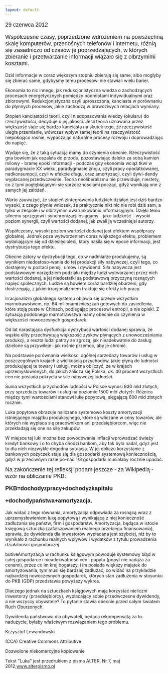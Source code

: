 ```yaml
---
layout: default
---
```

<!--117-->
<p style="margin: 0px 0px 18px; font-size: 18px; font-family: Helvetica;">29 czerwca 2012</p>
<p style="margin: 0px 0px 18px; font-size: 18px; font-family: Helvetica;">Współczesne czasy, poprzedzone wdrożeniem na powszechną skalę komputerów, przenośnych telefonów i internetu, różnią się zasadniczo od czasów je poprzedzających, w których zbieranie i przetwarzanie informacji wiązało się z olbrzymimi kosztami.</p>
<p>Dziś informacje w coraz większym stopniu zbierają się same, albo mogłyby się zbierać same, gdybyśmy temu procesowi nie stawiali wielu barier.<br></p>
<p>Ekonomia to nic innego, jak redukcjonistyczna wiedza o zachodzących procesach energetycznych pomiędzy podmiotami indywidualnymi oraz zbiorowymi. Redukcjonistyczna czyli uproszczona, kanciasta w porównaniu do płynnych procesów, jakie zachodzą w prawdziwych relacjach wymiany.<br></p>
<p>Stopień kanciastości teorii, czyli niedopasowania wiedzy (okularu) do rzeczywistości, decyduje o jej jakości. Jeśli teoria uznawana przez większość staje się bardzo kanciasta na skutek tego, że rzeczywistość uległa przemianie, wówczas wpływ samej teorii na rzeczywistość niepokojąco rośnie, wypaczając naturalne procesy rozwoju i doprowadzając do napięć.<br></p>
<p>Wydaje się, że z taką sytuacją mamy do czynienia obecnie. Rzeczywistość gna bowiem jak oszalała do przodu, pozostawiając daleko za sobą kamień milowy - bramę epoki informacji - podczas gdy ekonomia wciąż tkwi w paradygmacie XX wieku, paradygmacie znoju, czyli pracy opodatkowanej, nadkonsumpcji, czyli w efekcie długu, oraz amortyzacji, czyli dywi-dendy wypłacanej przedwcześnie. Teoria neoliberalizmu nie przewiduje, niestety, co z tymi pogłębiającymi się sprzecznościami począć, gdyż wynikają one z samych jej założeń.<br></p>
<p>Warto zauważyć, że stopień zintegrowania ludzkich działań jest dziś bardzo wysoki, z czego płynie wniosek, że praktycznie nikt nic nie robi dziś sam, a tylko w zespole i w olbrzymim uwarunkowaniu informacyjnym. Dzięki temu silnemu sprzęgowi i synchronizacji osiągamy - jako ludzkość - wysoki poziom synergii, czyli wartości dodanej, jak zwali ją wcześniejsi autorzy.<br></p>
<p>Współczesny, wysoki poziom wartości dodanej jest efektem współpracy globalnej. Jednak poza wytworzeniem coraz większego efektu, problemem wyłaniającym się od dziesięcioleci, który nasila się w epoce informacji, jest dystrybucja tego efektu.<br></p>
<p>Obecne zatory w dystrybucji tego, co w nadmiarze produkujemy, są wynikiem niedostoso-wania do tej produkcji siły nabywczej, czyli tego, co dostajemy w postaci pensji, umów i dywidend. Siła nabywcza jest podstawowym narzędziem podziału między ludzi wytwarzanej przez nich wartości dodanej, a jej niedostatki są podstawową przyczyną rosnących napięć społecznych. Ludzie są bowiem coraz bardziej oburzeni, gdy dostrzegają, z jakim irracjonalizmem traktuje się efekty ich pracy.<br></p>
<p>Irracjonalizm globalnego systemu objawia się przede wszystkim marnotrawstwem, np. 64 milionami mieszkań gotowych do zasiedlenia, które stoją puste w Chinach, podlegając procesowi entropii, a nie opieki. Z sytuacją podobnego marnotrawstwa mamy obecnie do czynienia w większości nowoczesnych gospodarek.<br></p>
<p>Od lat narastająca dysfunkcja dystrybucji wartości dodanej sprawia, że wąskie elity przechwytują większość zysków płynących z unowocześniania produkcji, a reszta ludzi patrzy ze zgrozą, jak nieadekwatnie do zasług dzielone są przywileje i jak rośnie przemoc, aby je chronić.<br></p>
<p>Na podstawie porównania wielkości ogólnej sprzedaży towarów i usług w poszczególnych krajach z wielkością przychodów, jakie płyną do ludności produkującej te towary i usługi, można obliczyć, że w krajach uprzemysłowionych, do jakich zalicza się Polska, ok. 40 procent wszystkich cen nie posiada pokrycia w sile nabywczej ludności.<br></p>
<p>Suma wszystkich przychodów ludności w Polsce wynosi 930 mld złotych, przy sprzedaży towarów i usług na poziomie 1500 mld złotych. Różnica między tymi wartościami stanowi lukę popytową, sięgającą 600 mld złotych rocznie.<br></p>
<p>Luka popytowa obrazuje naliczane systemowo koszty amortyzacji istniejącego majątku produkcyjnego, które są wliczane w ceny towarów, ale których nie wypłaca się pracownikom ani przedsiębiorcom, więc nie przekładają się one na siłę zakupów.<br></p>
<p>W miejsce tej luki można bez powodowania inflacji wprowadzać świeży kredyt bankowy i o to chyba chodzi bankom, aby tak było nadal, gdyż jest to dla nich niezwykle dogodna sytuacja. W jej obliczu korzystanie z bankowych pożyczek staje się dla gospodarki systemową koniecznością, gdyż w przeciwnym razie po-nad 1/3 gospodarki musiałaby rocznie upadać.<br></p>
<p style="margin: 0px 0px 18px; font-size: 18px; font-family: Helvetica;">Na zakończenie tej refleksji podam jeszcze - za Wikipedią - wzór na obliczanie PKB:</p>
<p style="margin: 0px 0px 18px; font-size: 18px; font-family: Helvetica;"><b>PKB=dochodyzpracy+dochodyzkapitału</b></p>
<p style="margin: 0px 0px 18px; font-size: 18px; font-family: Helvetica;"><b>+dochodypaństwa+amortyzacja.</b></p>
<p class="p3">Jak widać z tego równania, amortyzacja odpowiada za rosnącą wraz z uprzemysłowieniem lukę popytową i wynikającą z niej konieczność zadłużania się państw, firm i gospodarstw. Amortyzacja, będąca w istocie księgową sztuczką (zafałszowaniem realnego przebiegu finansowania), sprawia, że dywidenda dla inwestorów wypłacana jest szybciej, niż by to wynikało z rachunku realnych wpływów i wydatków z tytułu prowadzenia działalności gospodarczej.</p>
<p>butiveAmortyzacja w rachunku księgowym powoduje systemowy błąd w całej gospodarce i nieadekwatność cen i popytu (popyt nie nadąża za cenami), przez co im kraj bogatszy, i im posiada większy majątek do amortyzowania, tym musi się bardziej zadłużać, co widać na przykładzie najbardziej nowoczesnych gospodarek, których stan zadłużenia w stosunku do PKB (GDP) przedstawia powyższy wykres.<br></p>
<p>Dlaczego jednak na sztuczkach księgowych mają korzystać nieliczni inwestorzy (przedsiębiorcy), wypłacający sobie przedwczesne dywidendy, a nie wszyscy obywatele? To pytanie stawia obecnie przed całym światem Ruch Oburzonych.<br></p>
<p>Dywidenda państwowa dla obywateli, będąca rekompensatą za to nadużycie, byłaby właściwym rozwiązaniem tego problemu.<br></p>
<p>Krzysztof Lewandowski</p>
<p>(CCA) Creative Commons Attributive</p>
<p>Dozwolone niekomercyjne kopiowanie</p>
<p>Tekst "Luka" jest przedrukiem z pisma ALTER, Nr 7, maj 2012,<a href="http://www.alterpismo.pl/" title="Pismo ALTER" target="">www.alterpismo.pl</a></p>